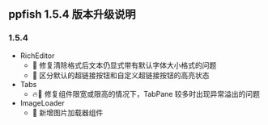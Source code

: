 ## ppfish 1.5.4 版本升级说明

### 1.5.4

- RichEditor
  - 🐛 修复清除格式后文本仍显式带有默认字体大小格式的问题
  - 🔨 区分默认的超链接按钮和自定义超链接按钮的高亮状态
- Tabs
  - 🔥🐛 修复组件限宽或限高的情况下，TabPane 较多时出现异常溢出的问题
- ImageLoader
  - 🎊 新增图片加载器组件
